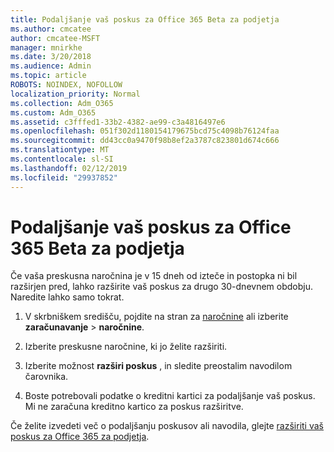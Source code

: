 ```yaml
---
title: Podaljšanje vaš poskus za Office 365 Beta za podjetja
ms.author: cmcatee
author: cmcatee-MSFT
manager: mnirkhe
ms.date: 3/20/2018
ms.audience: Admin
ms.topic: article
ROBOTS: NOINDEX, NOFOLLOW
localization_priority: Normal
ms.collection: Adm_O365
ms.custom: Adm_O365
ms.assetid: c3fffed1-33b2-4382-ae99-c3a4816497e6
ms.openlocfilehash: 051f302d1180154179675bcd75c4098b76124faa
ms.sourcegitcommit: dd43cc0a9470f98b8ef2a3787c823801d674c666
ms.translationtype: MT
ms.contentlocale: sl-SI
ms.lasthandoff: 02/12/2019
ms.locfileid: "29937852"
---
```

# <a name="extend-your-trial-for-office-365-for-business"></a>Podaljšanje vaš poskus za Office 365 Beta za podjetja

Če vaša preskusna naročnina je v 15 dneh od izteče in postopka ni bil razširjen pred, lahko razširite vaš poskus za drugo 30-dnevnem obdobju. Naredite lahko samo tokrat.
  
1. V skrbniškem središču, pojdite na stran za [naročnine](https://go.microsoft.com/fwlink/p/?linkid=842054) ali izberite **zaračunavanje** \> **naročnine**.
    
2. Izberite preskusne naročnine, ki jo želite razširiti.
    
3. Izberite možnost **razširi poskus** , in sledite preostalim navodilom čarovnika. 
    
4. Boste potrebovali podatke o kreditni kartici za podaljšanje vaš poskus. Mi ne zaračuna kreditno kartico za poskus razširitve.
    
Če želite izvedeti več o podaljšanju poskusov ali navodila, glejte [razširiti vaš poskus za Office 365 za podjetja](https://support.office.com/article/75533195-f1f6-4c2c-8ceb-0b5597790d7b).
  

